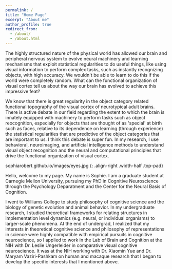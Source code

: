 ```yaml
---
permalink: /
title: "Home Page"
excerpt: "About me"
author_profile: true
redirect_from: 
  - /about/
  - /about.html
---
```


The highly structured nature of the physical world has allowed our brain and peripheral nervous system to evolve neural machinery and learning mechanisms that exploit statistical regularities to do useful things, like using visual information to perform complex tasks, such as instantly recognizing objects, with high accuracy. We wouldn't be able to learn to do this if the world were completely random. What can the functional organization of visual cortex tell us about the way our brain has evolved to achieve this impressive feat? 

We know that there is great regularity in the object category related functional topography of the visual cortex of neurotypical adult brains. There is active debate in our field regarding the extent to which the brain is innately equipped with machinery to perform tasks such as object reocognition, especially for objects that are thought of as 'special' at birth such as faces, relative to its dependence on learning (through experience) the statistical regularities that are predictive of the object categories that are important to us. I think this debate is super fun. In my research, I use behavioral, neuroimaging, and artificial intelligence methods to understand visual object recognition and the neural and computational principles that drive the functional organization of visual cortex.

sophiarobert.github.io/images/eyes.jpg
{: .align-right .width-half .top-pad}

Hello, welcome to my page. My name is Sophie. I am a graduate student at Carnegie Mellon University, pursuing my PhD in Cognitive Neuroscience through the Psychology Deparatment and the Center for the Neural Basis of Cognition. 

I went to Williams College to study philosophy of cognitive science and the biology of genetic evolution and animal behavior. In my undergraduate research, I studied theoretical frameworks for relating structures in implementation level dynamics (e.g. neural, or individual organisms) to larger-scale phenomena. At the end of undergrad, I realized that my interests in theoretical cognitive science and philosophy of representations in science were highly compatible with empirical pursuits in cognitive neuroscience, so I applied to work in the Lab of Brain and Cognition at the NIH with Dr. Leslie Ungerleider in comparative visual cognitive neuroscience. It was at the NIH working with Dr. Xiaomin Yue and Dr. Maryam Vaziri-Pashkam on human and macaque research that I began to develop the specific interests that I mentioned above. 

